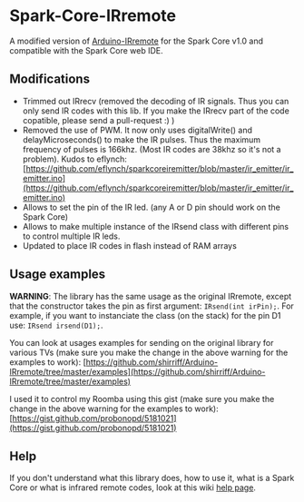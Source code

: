 Spark-Core-IRremote
===================

A modified version of [Arduino-IRremote](https://github.com/shirriff/Arduino-IRremote) for the Spark Core v1.0 and compatible with the Spark Core web IDE.

Modifications
-------------

* Trimmed out IRrecv (removed the decoding of IR signals. Thus you can only send IR codes with this lib. If you make the IRrecv part of the code copatible, please send a pull-request :) )
* Removed the use of PWM. It now only uses digitalWrite() and delayMicroseconds() to make the IR pulses. Thus the maximum frequency of pulses is 166khz. (Most IR codes are 38khz so it's not a problem). Kudos to eflynch: [https://github.com/eflynch/sparkcoreiremitter/blob/master/ir_emitter/ir_emitter.ino](https://github.com/eflynch/sparkcoreiremitter/blob/master/ir_emitter/ir_emitter.ino)
* Allows to set the pin of the IR led. (any A or D pin should work on the Spark Core)
* Allows to make multiple instance of the IRsend class with different pins to control multiple IR leds.
* Updated to place IR codes in flash instead of RAM arrays

Usage examples
--------------

**WARNING**: The library has the same usage as the original IRremote, except that the constructor takes the pin as first argument: `IRsend(int irPin);`. For example, if you want to instanciate the class (on the stack) for the pin D1 use: `IRsend irsend(D1);`.

You can look at usages examples for sending on the original library for various TVs (make sure you make the change in the above warning for the examples to work): [https://github.com/shirriff/Arduino-IRremote/tree/master/examples](https://github.com/shirriff/Arduino-IRremote/tree/master/examples)

I used it to control my Roomba using this gist (make sure you make the change in the above warning for the examples to work): [https://gist.github.com/probonopd/5181021](https://gist.github.com/probonopd/5181021)

Help
----

If you don't understand what this library does, how to use it, what is a Spark Core or what is infrared remote codes, look at this wiki [help page](https://github.com/qwertzguy/Spark-Core-IRremote/wiki/Help).
